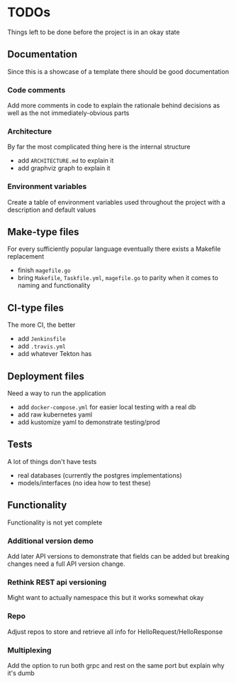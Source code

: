 # TODOs
Things left to be done before the project is in an okay state

## Documentation
Since this is a showcase of a template there should be good documentation

### Code comments
Add more comments in code to explain the rationale behind decisions as well as the not immediately-obvious parts

### Architecture
By far the most complicated thing here is the internal structure
- add `ARCHITECTURE.md` to explain it
- add graphviz graph to explain it

### Environment variables
Create a table of environment variables used throughout the project with a description and default values

## Make-type files
For every sufficiently popular language eventually there exists a Makefile replacement
- finish `magefile.go`
- bring `Makefile`, `Taskfile.yml`, `magefile.go` to parity when it comes to naming and functionality

## CI-type files
The more CI, the better
- add `Jenkinsfile`
- add `.travis.yml`
- add whatever Tekton has

## Deployment files
Need a way to run the application
- add `docker-compose.yml` for easier local testing with a real db
- add raw kubernetes yaml
- add kustomize yaml to demonstrate testing/prod

## Tests
A lot of things don't have tests
- real databases (currently the postgres implementations)
- models/interfaces (no idea how to test these)

## Functionality
Functionality is not yet complete

### Additional version demo
Add later API versions to demonstrate that fields can be added but breaking changes need a full API version change.

### Rethink REST api versioning
Might want to actually namespace this but it works somewhat okay

### Repo
Adjust repos to store and retrieve all info for HelloRequest/HelloResponse

### Multiplexing
Add the option to run both grpc and rest on the same port but explain why it's dumb

